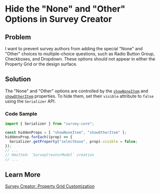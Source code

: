 # Hide the "None" and "Other" Options in Survey Creator

## Problem

I want to prevent survey authors from adding the special "None" and "Other" choices to multiple-choice questions, such as Radio Button Group, Checkboxes, and Dropdown. These options should not appear in either the Property Grid or the design surface.

## Solution

The "None" and "Other" options are controlled by the [`showNoneItem`](https://surveyjs.io/form-library/documentation/api-reference/dropdown-menu-model#showNoneItem) and [`showOtherItem`](https://surveyjs.io/form-library/documentation/api-reference/dropdown-menu-model#showOtherItem) properties. To hide them, set their `visible` attribute to `false` using the `Serializer` API.

### Code Sample

```javascript
import { Serializer } from "survey-core";

const hiddenProps = [ "showNoneItem", "showOtherItem" ];
hiddensProp.forEach((prop) => {
  Serializer.getProperty("selectbase", prop).visible = false;
});
// ...
// Omitted: `SurveyCreatorModel` creation
// ...
```

## Learn More

[Survey Creator: Property Grid Customization](https://surveyjs.io/survey-creator/documentation/property-grid-customization)